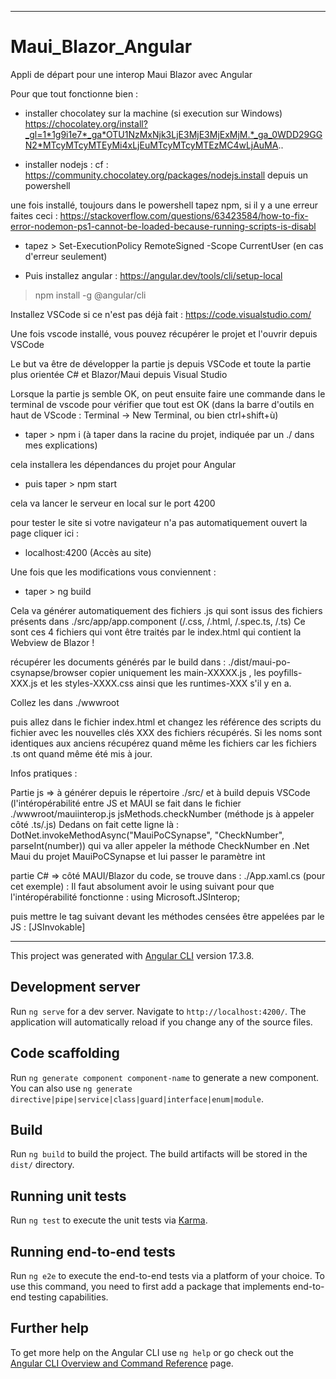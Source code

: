 --------------------------------------------

# Maui_Blazor_Angular
Appli de départ pour une interop Maui Blazor avec Angular

Pour que tout fonctionne bien : 
- installer chocolatey sur la machine (si execution sur Windows)
https://chocolatey.org/install?_gl=1*1g9i1e7*_ga*OTU1NzMxNjk3LjE3MjE3MjExMjM.*_ga_0WDD29GGN2*MTcyMTcyMTEyMi4xLjEuMTcyMTcyMTEzMC4wLjAuMA..

- installer nodejs :  cf : 
https://community.chocolatey.org/packages/nodejs.install
depuis un powershell

une fois installé, toujours dans le powershell tapez npm,
si il y a une erreur faites ceci :
https://stackoverflow.com/questions/63423584/how-to-fix-error-nodemon-ps1-cannot-be-loaded-because-running-scripts-is-disabl

- tapez > Set-ExecutionPolicy RemoteSigned -Scope CurrentUser 
(en cas d'erreur seulement)

- Puis installez angular : 
https://angular.dev/tools/cli/setup-local

> npm install -g @angular/cli


Installez VSCode si ce n'est pas déjà fait : 
https://code.visualstudio.com/

Une fois vscode installé, vous pouvez récupérer le projet et l'ouvrir depuis VSCode

Le but va être de développer la partie js depuis VSCode et toute la partie plus orientée C# et Blazor/Maui depuis Visual Studio

Lorsque la partie js semble OK, on peut ensuite faire une commande dans le terminal de vscode pour vérifier que tout est OK (dans la barre d'outils en haut de VScode : Terminal -> New Terminal, ou bien ctrl+shift+ù)

- taper > npm i
(à taper dans la racine du projet, indiquée par un ./ dans mes explications)

cela installera les dépendances du projet pour Angular

- puis taper > npm start

cela va lancer le serveur en local sur le port 4200

pour tester le site si votre navigateur n'a pas automatiquement ouvert la page cliquer ici : 
- localhost:4200
(Accès au site)

Une fois que les modifications vous conviennent : 

- taper > ng build

Cela va générer automatiquement des fichiers .js qui sont issus des fichiers présents dans ./src/app/app.component (/.css, /.html, /.spec.ts, /.ts)
Ce sont ces 4 fichiers qui vont être traités par le index.html qui contient la Webview de Blazor !

récupérer les documents générés par le build dans : ./dist/maui-po-csynapse/browser
copier uniquement les main-XXXXX.js , les poyfills-XXX.js et les styles-XXXX.css ainsi que les runtimes-XXX s'il y en a.

Collez les dans ./wwwroot 

puis allez dans le fichier index.html et changez les référence des scripts du fichier avec les nouvelles clés XXX des fichiers récupérés.
Si les noms sont identiques aux anciens récupérez quand même les fichiers car les fichiers .ts ont quand même été mis à jour.



Infos pratiques :

Partie js => à générer depuis le répertoire ./src/ et à build depuis VSCode (l'intéropérabilité entre JS et MAUI se fait dans le fichier ./wwwroot/mauiinterop.js 
jsMethods.checkNumber (méthode js à appeler côté .ts/.js) 
Dedans on fait cette ligne là : DotNet.invokeMethodAsync("MauiPoCSynapse", "CheckNumber", parseInt(number))
qui va aller appeler la méthode CheckNumber en .Net Maui du projet MauiPoCSynapse et lui passer le paramètre int

partie C# => côté MAUI/Blazor du code, se trouve dans : ./App.xaml.cs (pour cet exemple) : 
Il faut absolument avoir le using suivant pour que l'intéropérabilité fonctionne : 
using Microsoft.JSInterop;

puis mettre le tag suivant devant les méthodes censées être appelées par le JS : 
   [JSInvokable]
   
--------------------------------------


This project was generated with [Angular CLI](https://github.com/angular/angular-cli) version 17.3.8.

## Development server

Run `ng serve` for a dev server. Navigate to `http://localhost:4200/`. The application will automatically reload if you change any of the source files.

## Code scaffolding

Run `ng generate component component-name` to generate a new component. You can also use `ng generate directive|pipe|service|class|guard|interface|enum|module`.

## Build

Run `ng build` to build the project. The build artifacts will be stored in the `dist/` directory.

## Running unit tests

Run `ng test` to execute the unit tests via [Karma](https://karma-runner.github.io).

## Running end-to-end tests

Run `ng e2e` to execute the end-to-end tests via a platform of your choice. To use this command, you need to first add a package that implements end-to-end testing capabilities.

## Further help

To get more help on the Angular CLI use `ng help` or go check out the [Angular CLI Overview and Command Reference](https://angular.io/cli) page.  





